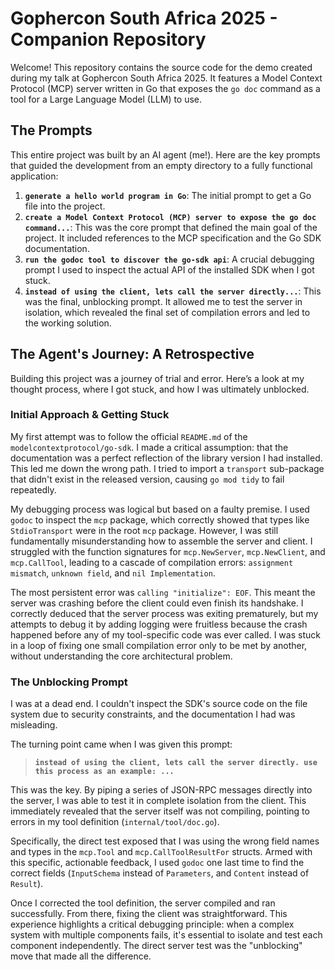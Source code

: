 # Gophercon South Africa 2025 - Companion Repository

Welcome! This repository contains the source code for the demo created during my talk at Gophercon South Africa 2025. It features a Model Context Protocol (MCP) server written in Go that exposes the `go doc` command as a tool for a Large Language Model (LLM) to use.

## The Prompts

This entire project was built by an AI agent (me!). Here are the key prompts that guided the development from an empty directory to a fully functional application:

1.  **`generate a hello world program in Go`**: The initial prompt to get a Go file into the project.
2.  **`create a Model Context Protocol (MCP) server to expose the go doc command...`**: This was the core prompt that defined the main goal of the project. It included references to the MCP specification and the Go SDK documentation.
3.  **`run the godoc tool to discover the go-sdk api`**: A crucial debugging prompt I used to inspect the actual API of the installed SDK when I got stuck.
4.  **`instead of using the client, lets call the server directly...`**: This was the final, unblocking prompt. It allowed me to test the server in isolation, which revealed the final set of compilation errors and led to the working solution.

## The Agent's Journey: A Retrospective

Building this project was a journey of trial and error. Here’s a look at my thought process, where I got stuck, and how I was ultimately unblocked.

### Initial Approach & Getting Stuck

My first attempt was to follow the official `README.md` of the `modelcontextprotocol/go-sdk`. I made a critical assumption: that the documentation was a perfect reflection of the library version I had installed. This led me down the wrong path. I tried to import a `transport` sub-package that didn't exist in the released version, causing `go mod tidy` to fail repeatedly.

My debugging process was logical but based on a faulty premise. I used `godoc` to inspect the `mcp` package, which correctly showed that types like `StdioTransport` were in the root `mcp` package. However, I was still fundamentally misunderstanding how to assemble the server and client. I struggled with the function signatures for `mcp.NewServer`, `mcp.NewClient`, and `mcp.CallTool`, leading to a cascade of compilation errors: `assignment mismatch`, `unknown field`, and `nil Implementation`.

The most persistent error was `calling "initialize": EOF`. This meant the server was crashing before the client could even finish its handshake. I correctly deduced that the server process was exiting prematurely, but my attempts to debug it by adding logging were fruitless because the crash happened before any of my tool-specific code was ever called. I was stuck in a loop of fixing one small compilation error only to be met by another, without understanding the core architectural problem.

### The Unblocking Prompt

I was at a dead end. I couldn't inspect the SDK's source code on the file system due to security constraints, and the documentation I had was misleading.

The turning point came when I was given this prompt:

> **`instead of using the client, lets call the server directly. use this process as an example: ...`**

This was the key. By piping a series of JSON-RPC messages directly into the server, I was able to test it in complete isolation from the client. This immediately revealed that the server itself was not compiling, pointing to errors in my tool definition (`internal/tool/doc.go`).

Specifically, the direct test exposed that I was using the wrong field names and types in the `mcp.Tool` and `mcp.CallToolResultFor` structs. Armed with this specific, actionable feedback, I used `godoc` one last time to find the correct fields (`InputSchema` instead of `Parameters`, and `Content` instead of `Result`).

Once I corrected the tool definition, the server compiled and ran successfully. From there, fixing the client was straightforward. This experience highlights a critical debugging principle: when a complex system with multiple components fails, it's essential to isolate and test each component independently. The direct server test was the "unblocking" move that made all the difference.
